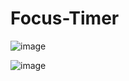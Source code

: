 # Focus-Timer

![image](https://github.com/horquidia-lima/Focus-Timer/assets/63380921/1116a706-2444-4b15-b95f-8789012a0422)

![image](https://github.com/horquidia-lima/Focus-Timer/assets/63380921/d781a516-1308-4407-ac3d-85309c99f06e)

